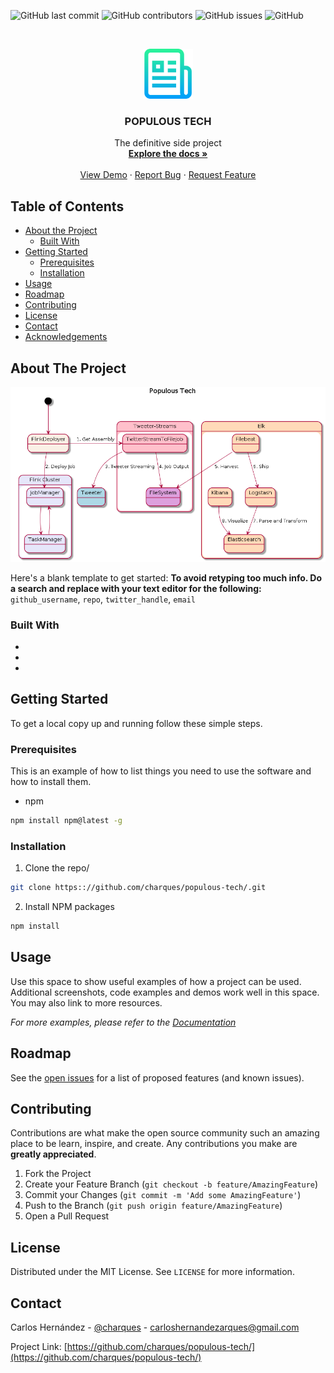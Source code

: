 ![GitHub last commit](https://img.shields.io/github/last-commit/charques/populous-tech)
![GitHub contributors](https://img.shields.io/github/contributors/charques/populous-tech)
![GitHub issues](https://img.shields.io/github/issues/charques/populous-tech)
![GitHub](https://img.shields.io/github/license/charques/populous-tech)



<!-- PROJECT LOGO -->
<br />
<p align="center">
  <a href="https://github.com/charques/populous-tech">
    <img src="images/logo.png" alt="Logo" width="80" height="80">
  </a>

  <h3 align="center">POPULOUS TECH</h3>

  <p align="center">
    The definitive side project
    <br />
    <a href="https://github.com/charques/populous-tech"><strong>Explore the docs »</strong></a>
    <br />
    <br />
    <a href="https://github.com/charques/populous-tech">View Demo</a>
    ·
    <a href="https://github.com/charques/populous-tech/issues">Report Bug</a>
    ·
    <a href="https://github.com/charques/populous-tech/issues">Request Feature</a>
  </p>
</p>



<!-- TABLE OF CONTENTS -->
## Table of Contents

* [About the Project](#about-the-project)
  * [Built With](#built-with)
* [Getting Started](#getting-started)
  * [Prerequisites](#prerequisites)
  * [Installation](#installation)
* [Usage](#usage)
* [Roadmap](#roadmap)
* [Contributing](#contributing)
* [License](#license)
* [Contact](#contact)
* [Acknowledgements](#acknowledgements)



<!-- ABOUT THE PROJECT -->
## About The Project

[![Product Name Screen Shot][product-screenshot]](https:://github.com/charques/populous-tech)

Here's a blank template to get started:
**To avoid retyping too much info. Do a search and replace with your text editor for the following:**
`github_username`, `repo`, `twitter_handle`, `email`


### Built With

* []()
* []()
* []()



<!-- GETTING STARTED -->
## Getting Started

To get a local copy up and running follow these simple steps.

### Prerequisites

This is an example of how to list things you need to use the software and how to install them.
* npm
```sh
npm install npm@latest -g
```

### Installation
 
1. Clone the repo/
```sh
git clone https:://github.com/charques/populous-tech/.git
```
2. Install NPM packages
```sh
npm install
```



<!-- USAGE EXAMPLES -->
## Usage

Use this space to show useful examples of how a project can be used. Additional screenshots, code examples and demos work well in this space. You may also link to more resources.

_For more examples, please refer to the [Documentation](https://example.com)_



<!-- ROADMAP -->
## Roadmap

See the [open issues](https://github.com/charques/populous-tech/issues) for a list of proposed features (and known issues).



<!-- CONTRIBUTING -->
## Contributing

Contributions are what make the open source community such an amazing place to be learn, inspire, and create. Any contributions you make are **greatly appreciated**.

1. Fork the Project
2. Create your Feature Branch (`git checkout -b feature/AmazingFeature`)
3. Commit your Changes (`git commit -m 'Add some AmazingFeature'`)
4. Push to the Branch (`git push origin feature/AmazingFeature`)
5. Open a Pull Request



<!-- LICENSE -->
## License

Distributed under the MIT License. See `LICENSE` for more information.



<!-- CONTACT -->
## Contact

Carlos Hernández - [@charques](https://twitter.com/charques) - carloshernandezarques@gmail.com

Project Link: [https://github.com/charques/populous-tech/](https://github.com/charques/populous-tech/)

[product-screenshot]: images/populous-tech_v1.png